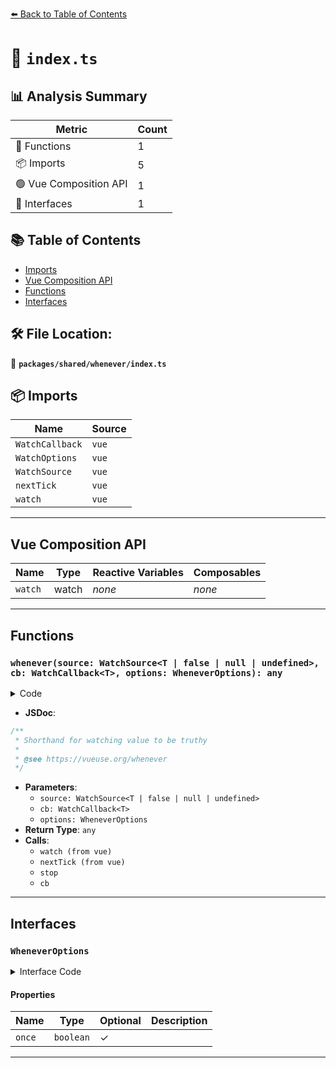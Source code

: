 [⬅️ Back to Table of Contents](../../../index.md)

# 📄 `index.ts`

## 📊 Analysis Summary

| Metric | Count |
|--------|-------|
| 🔧 Functions | 1 |
| 📦 Imports | 5 |
| 🟢 Vue Composition API | 1 |
| 📐 Interfaces | 1 |

## 📚 Table of Contents

- [Imports](#imports)
- [Vue Composition API](#vue-composition-api)
- [Functions](#functions)
- [Interfaces](#interfaces)

## 🛠️ File Location:
📂 **`packages/shared/whenever/index.ts`**

## 📦 Imports

| Name | Source |
|------|--------|
| `WatchCallback` | `vue` |
| `WatchOptions` | `vue` |
| `WatchSource` | `vue` |
| `nextTick` | `vue` |
| `watch` | `vue` |


---

## Vue Composition API

| Name | Type | Reactive Variables | Composables |
|------|------|-------------------|-------------|
| `watch` | watch | *none* | *none* |


---

## Functions

### `whenever(source: WatchSource<T | false | null | undefined>, cb: WatchCallback<T>, options: WheneverOptions): any`

<details><summary>Code</summary>

```ts
export function whenever<T>(source: WatchSource<T | false | null | undefined>, cb: WatchCallback<T>, options?: WheneverOptions) {
  const stop = watch(
    source,
    (v, ov, onInvalidate) => {
      if (v) {
        if (options?.once)
          nextTick(() => stop())
        cb(v, ov, onInvalidate)
      }
    },
    {
      ...options,
      once: false,
    } as WatchOptions,
  )
  return stop
}
```
</details>

- **JSDoc**:
```ts
/**
 * Shorthand for watching value to be truthy
 *
 * @see https://vueuse.org/whenever
 */
```

- **Parameters**:
  - `source: WatchSource<T | false | null | undefined>`
  - `cb: WatchCallback<T>`
  - `options: WheneverOptions`
- **Return Type**: `any`
- **Calls**:
  - `watch (from vue)`
  - `nextTick (from vue)`
  - `stop`
  - `cb`

---

## Interfaces

### `WheneverOptions`

<details><summary>Interface Code</summary>

```ts
export interface WheneverOptions extends WatchOptions {
  /**
   * Only trigger once when the condition is met
   *
   * Override the `once` option in `WatchOptions`
   *
   * @default false
   */
  once?: boolean
}
```
</details>

#### Properties

| Name | Type | Optional | Description |
|------|------|----------|-------------|
| `once` | `boolean` | ✓ |  |


---
